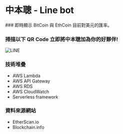 <h1>中本聰 - Line bot</h1>
### 即時顯示 BitCoin 與 EthCoin 目前對美元的匯率。  

### 掃描以下 QR Code 立即將中本聰加為你的好夥伴!  

<img src="https://i.imgur.com/LEfICmA.png" alt="LINE"/>

### 技術堆疊
- AWS Lambda
- AWS API Gateway
- AWS RDS
- AWS CloudWatch
- Serverless framework

### 資料來源網站
- EtherScan.io
- Blockchain.info
